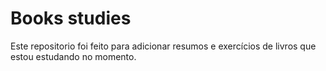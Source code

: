 # Books studies

Este repositorio foi feito para adicionar resumos e exercícios de livros que estou estudando no momento.
